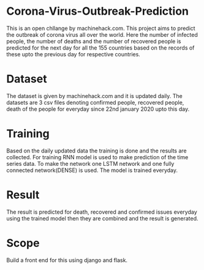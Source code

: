 # Corona-Virus-Outbreak-Prediction
This is an open chllange by machinehack.com. This project aims to predict the outbreak of corona virus all over the world. Here the number of infected people, the number of deaths and the number of recovered people is predicted for the next day for all the 155 countries based on the records of these upto the previous day for respective countries.
# Dataset
The dataset is given by machinehack.com and it is updated daily. The datasets are 3 csv files denoting confirmed people, recovered people, death of the people for everyday since 22nd january 2020 upto this day. 
# Training
Based on the daily updated data the training is done and the results are collected. For training RNN model is used to make prediction of the time series data. To make the network one LSTM network and one fully connected network(DENSE) is used. The model is trained everyday.
# Result
The result is predicted for death, recovered and confirmed issues everyday using the trained model then they are combined and the result is generated.
# Scope
Build a front end for this using django and flask.
